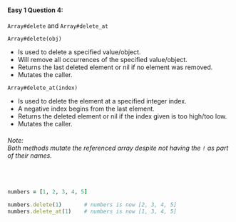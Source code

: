 #### Easy 1 Question 4:

`Array#delete` and `Array#delete_at`

`Array#delete(obj)`
- Is used to delete a specified value/object.
- Will remove all occurrences of the specified value/object.
- Returns the last deleted element or nil if no element was removed.
- Mutates the caller.

`Array#delete_at(index)`
- Is used to delete the element at a specified integer index.
- A negative index begins from the last element.
- Returns the deleted element or nil if the index given is too high/too low.
- Mutates the caller.

###### Note:<br>Both methods mutate the referenced array despite not having the `!` as part of their names.<br><br><br>
```Ruby
numbers = [1, 2, 3, 4, 5]
```
```Ruby
numbers.delete(1)		# numbers is now [2, 3, 4, 5]
numbers.delete_at(1)	# numbers is now [1, 3, 4, 5]
```
